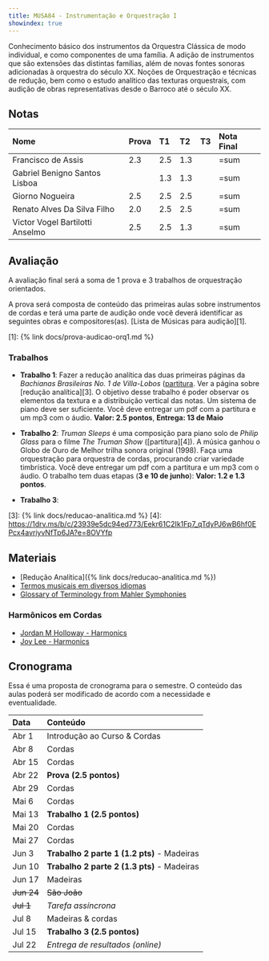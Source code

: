```yaml
---
title: MUSA84 - Instrumentação e Orquestração I
showindex: true
---
```


Conhecimento básico dos instrumentos da Orquestra Clássica de modo individual, e
como componentes de uma família. A adição de instrumentos que são extensões das
distintas famílias, além de novas fontes sonoras adicionadas à orquestra do
século XX. Noções de Orquestração e técnicas de redução, bem como o estudo
analítico das texturas orquestrais, com audição de obras representativas desde o
Barroco até o século XX.

## Notas

| Nome                            | Prova | T1  | T2 | T3 | Nota Final |
|:--------------------------------|:------|:----|:---|:---|:-----------|
| Francisco de Assis              | 2.3   | 2.5 | 1.3 |    | =sum       |
| Gabriel Benigno Santos Lisboa   |       | 1.3 | 1.3 |    | =sum       |
| Giorno Nogueira                 | 2.5   | 2.5 | 2.5 |    | =sum       |
| Renato Alves Da Silva Filho     | 2.0   | 2.5 | 2.5 |    | =sum       |
| Victor Vogel Bartilotti Anselmo | 2.5   | 2.5 | 1.3 |    | =sum       |


## Avaliação

A avaliação final será a soma de 1 prova e 3 trabalhos de orquestração orientados.

A prova será composta de conteúdo das primeiras aulas sobre instrumentos de
cordas e terá uma parte de audição onde você deverá identificar as seguintes
obras e compositores(as). [Lista de Músicas para audição][1].

[1]: {% link docs/prova-audicao-orq1.md %}

### Trabalhos

- **Trabalho 1**: Fazer a redução analítica das duas primeiras páginas da *Bachianas Brasileiras  No. 1 de Villa-Lobos* ([partitura][2]. Ver a página sobre [redução analítica][3]. O objetivo desse trabalho é poder observar os elementos da textura e a distribuição vertical das notas. Um sistema de piano deve ser suficiente. Você deve entregar um pdf com a partitura e um mp3 com o áudio. **Valor: 2.5 pontos**, **Entrega: 13 de Maio**

- **Trabalho 2**: *Truman Sleeps* é uma composição para piano solo de *Philip Glass* para o filme *The Truman Show* ([partitura][4]). A música ganhou o Globo de Ouro de Melhor trilha sonora original (1998). Faça uma orquestração para orquestra de cordas, procurando criar variedade timbrística. Você deve entregar um pdf com a partitura e um mp3 com o áudio. O trabalho tem duas etapas (**3 e 10 de junho**): **Valor: 1.2 e 1.3 pontos**.

- **Trabalho 3**:

[2]: https://1drv.ms/b/c/23939e5dc94ed773/Ea_0--HIBhROiESXEomUQx8BvBpc03M-KFyJt6pjRSCo8Q?e=lSDFa3
[3]: {% link docs/reducao-analitica.md %}
[4]: https://1drv.ms/b/c/23939e5dc94ed773/Eekr61C2Ik1Fp7_qTdyPJ6wB6hf0EPcx4avriyvNfTp6JA?e=8OVYfp


## Materiais

- [Redução Analítica]({% link docs/reducao-analitica.md %})
- [Termos musicais em diversos idiomas](https://web.library.yale.edu/cataloging/music/instname)
- [Glossary of Terminology from Mahler Symphonies](https://www.orchestralibrary.com/reftables/mahler2gloss.html)


### Harmônicos em Cordas

- [Jordan M Holloway - Harmonics](https://www.youtube.com/watch?v=26sHBw0oAyE)
- [Joy Lee - Harmonics](https://www.youtube.com/watch?v=IOk2JR6Ic50)


## Cronograma

Essa é uma proposta de cronograma para o semestre. O conteúdo das aulas poderá
ser modificado de acordo com a necessidade e eventualidade.


| Data       | Conteúdo                            |
|:-----------|:------------------------------------|
| Abr 1      | Introdução ao Curso & Cordas        |
| Abr 8      | Cordas                              |
| Abr 15     | Cordas                              |
| Abr 22     | **Prova (2.5 pontos)**              |
| Abr 29     | Cordas                              |
| Mai 6      | Cordas                              |
| Mai 13     | **Trabalho 1 (2.5 pontos)**         |
| Mai 20     | Cordas                              |
| Mai 27     | Cordas                              |
| Jun 3      | **Trabalho 2 parte 1 (1.2 pts)** - Madeiras |
| Jun 10     | **Trabalho 2 parte 2 (1.3 pts)** - Madeiras |
| Jun 17     | Madeiras                            |
| ~~Jun 24~~ | ~~São João~~                        |
| ~~Jul 1~~  | *Tarefa assíncrona*                 |
| Jul 8      | Madeiras & cordas                   |
| Jul 15     | **Trabalho 3 (2.5 pontos)**         |
| Jul 22     | *Entrega de resultados (online)*    |
